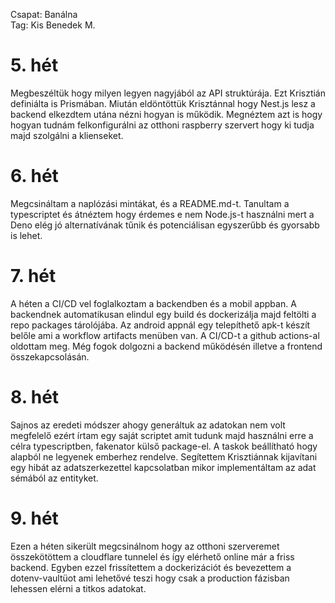 Csapat: Banálna \
Tag: Kis Benedek M.

# 5. hét
Megbeszéltük hogy milyen legyen nagyjából az API struktúrája. Ezt Krisztián definiálta is Prismában. Miután eldöntöttük Krisztánnal hogy Nest.js lesz a backend elkezdtem utána nézni hogyan is működik. Megnéztem azt is hogy hogyan tudnám felkonfigurálni az otthoni raspberry szervert hogy ki tudja majd szolgálni a klienseket.

# 6. hét
Megcsináltam a naplózási mintákat, és a README.md-t. Tanultam a typescriptet és átnéztem hogy érdemes e nem Node.js-t használni mert a Deno elég jó alternatívának tűnik és potenciálisan egyszerűbb és gyorsabb is lehet.

# 7. hét
A héten a CI/CD vel foglalkoztam a backendben és a mobil appban. A backendnek automatikusan elindul egy build és dockerizálja majd feltölti a repo packages tárolójába. Az android appnál egy telepíthető apk-t készít belőle ami a workflow artifacts menüben van. A CI/CD-t a github actions-al oldottam meg. Még fogok dolgozni a backend működésén illetve a frontend összekapcsolásán.

# 8. hét
Sajnos az eredeti módszer ahogy generáltuk az adatokan nem volt megfelelő ezért írtam egy saját scriptet amit tudunk majd használni erre a célra typescriptben, fakenator külső package-el. A taskok beállítható hogy alapból ne legyenek emberhez rendelve. Segítettem Krisztiánnak kijavítani egy hibát az adatszerkezettel  kapcsolatban mikor implementáltam az adat sémából az entityket.

# 9. hét
Ezen a héten sikerült megcsinálnom hogy az otthoni szerveremet összekötöttem a cloudflare tunnelel és így elérhető online már a friss backend. Egyben ezzel frissítettem a dockerizációt és bevezettem a dotenv-vaultüot ami lehetővé teszi hogy csak a production fázisban lehessen elérni a titkos adatokat.